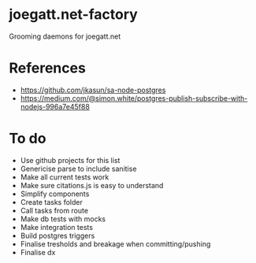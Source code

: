 # joegatt.net-factory

Grooming daemons for joegatt.net

# References

- https://github.com/jkasun/sa-node-postgres
- https://medium.com/@simon.white/postgres-publish-subscribe-with-nodejs-996a7e45f88

# To do

- Use github projects for this list
- Genericise parse to include sanitise
- Make all current tests work
- Make sure citations.js is easy to understand
- Simplify components
- Create tasks folder
- Call tasks from route
- Make db tests with mocks
- Make integration tests
- Build postgres triggers
- Finalise tresholds and breakage when committing/pushing
- Finalise dx
